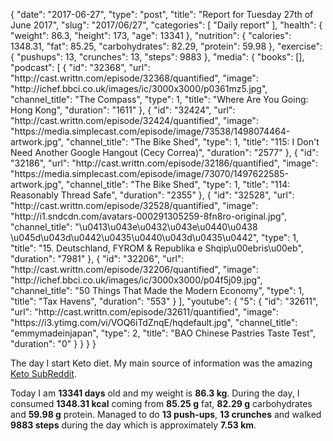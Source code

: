 {
    "date": "2017-06-27",
    "type": "post",
    "title": "Report for Tuesday 27th of June 2017",
    "slug": "2017\/06\/27",
    "categories": [
        "Daily report"
    ],
    "health": {
        "weight": 86.3,
        "height": 173,
        "age": 13341
    },
    "nutrition": {
        "calories": 1348.31,
        "fat": 85.25,
        "carbohydrates": 82.29,
        "protein": 59.98
    },
    "exercise": {
        "pushups": 13,
        "crunches": 13,
        "steps": 9883
    },
    "media": {
        "books": [],
        "podcast": [
            {
                "id": "32368",
                "url": "http:\/\/cast.writtn.com\/episode\/32368\/quantified",
                "image": "http:\/\/ichef.bbci.co.uk\/images\/ic\/3000x3000\/p0361mz5.jpg",
                "channel_title": "The Compass",
                "type": 1,
                "title": "Where Are You Going: Hong Kong",
                "duration": "1611"
            },
            {
                "id": "32424",
                "url": "http:\/\/cast.writtn.com\/episode\/32424\/quantified",
                "image": "https:\/\/media.simplecast.com\/episode\/image\/73538\/1498074464-artwork.jpg",
                "channel_title": "The Bike Shed",
                "type": 1,
                "title": "115: I Don't Need Another Google Hangout (Cecy Correa)",
                "duration": "2577"
            },
            {
                "id": "32186",
                "url": "http:\/\/cast.writtn.com\/episode\/32186\/quantified",
                "image": "https:\/\/media.simplecast.com\/episode\/image\/73070\/1497622585-artwork.jpg",
                "channel_title": "The Bike Shed",
                "type": 1,
                "title": "114: Reasonably Thread Safe",
                "duration": "2355"
            },
            {
                "id": "32528",
                "url": "http:\/\/cast.writtn.com\/episode\/32528\/quantified",
                "image": "http:\/\/i1.sndcdn.com\/avatars-000291305259-8fn8ro-original.jpg",
                "channel_title": "\u0413\u043e\u0432\u043e\u0440\u0438 \u045d\u043d\u0442\u0435\u0440\u043d\u0435\u0442",
                "type": 1,
                "title": "15. Deutschland, FYROM & Republika e Shqip\u00ebris\u00eb",
                "duration": "7981"
            },
            {
                "id": "32206",
                "url": "http:\/\/cast.writtn.com\/episode\/32206\/quantified",
                "image": "http:\/\/ichef.bbci.co.uk\/images\/ic\/3000x3000\/p04f5j09.jpg",
                "channel_title": "50 Things That Made the Modern Economy",
                "type": 1,
                "title": "Tax Havens",
                "duration": "553"
            }
        ],
        "youtube": {
            "5": {
                "id": "32611",
                "url": "http:\/\/cast.writtn.com\/episode\/32611\/quantified",
                "image": "https:\/\/i3.ytimg.com\/vi\/VOQ6iTdZnqE\/hqdefault.jpg",
                "channel_title": "emmymadeinjapan",
                "type": 2,
                "title": "BAO Chinese Pastries Taste Test",
                "duration": "0"
            }
        }
    }
}

The day I start Keto diet. My main source of information was the amazing [Keto
SubReddit](https://www.reddit.com/r/keto/).


Today I am <strong>13341 days</strong> old and my weight is <strong>86.3 kg</strong>. During the day, I consumed <strong>1348.31 kcal</strong> coming from <strong>85.25 g</strong> fat, <strong>82.29 g</strong> carbohydrates and <strong>59.98 g</strong> protein. Managed to do <strong>13 push-ups</strong>, <strong>13 crunches</strong> and walked <strong>9883 steps</strong> during the day which is approximately <strong>7.53 km</strong>.